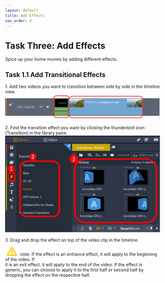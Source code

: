 ```yaml
---
layout: default
title: Add Effects
nav_order: 4
---
```


# Task Three: Add Effects

Spice up your home movies by adding different effects.  

## Task 1.1 Add Transitional Effects

1\. Add two videos you want to transition between side by side in the timeline view. 
![two vid](images/vid-side-by-side.png)

2\. Find the transition effect you want by clicking the thunderbolt icon (Transition) in the library pane.
![select transition](images/select-transition.png)

3\. Drag and drop the effect on top of the video clip in the timeline.

![note](images/warning.png) note: If the effect is an entrance effect, it will apply to the beginning of the video. If \
it is an exit effect, it will apply to the end of the video. If the effect is generic, you can choose to apply
it to the first half or second half by dropping the effect on the respective half. 